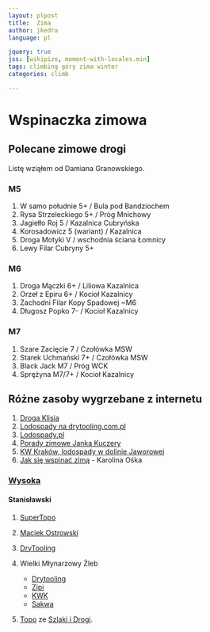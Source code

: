 ```yaml
---
layout: plpost
title:  Zima
author: jkedra
language: pl

jquery: true
jss: [wikipize, moment-with-locales.min]
tags: climbing góry zima winter
categories: climb

---
```


# Wspinaczka zimowa

## Polecane zimowe drogi

Listę wziąłem od Damiana Granowskiego.

### M5

1. W samo południe 5+ / Bula pod Bandziochem
2. Rysa Strzeleckiego 5+ / Próg Mnichowy
3. Jagiełło Roj 5 / Kazalnica Cubryńska
4. Korosadowicz 5 (wariant) / Kazalnica
5. Droga Motyki V / wschodnia ściana Łomnicy
6. Lewy Filar Cubryny 5+

### M6

1. Droga Mączki 6+ / Liliowa Kazalnica
2. Orzeł z Epiru 6+ / Kocioł Kazalnicy
3. Zachodni Filar Kopy Spadowej ~M6
4. Długosz Popko 7- / Kocioł Kazalnicy

### M7

1. Szare Zacięcie 7 / Czołówka MSW
2. Starek Uchmański 7+ / Czołówka MSW
3. Black Jack M7 / Próg WCK
4. Sprężyna M7/7+ / Kocioł Kazalnicy


## Różne zasoby wygrzebane z internetu

1. [Droga Klisia](http://pionowemysli.pl/topotatry/prog-kotla-koscielcowego-droga-klisia/#)
2. [Lodospady na drytooling.com.pl](http://drytooling.com.pl/baza/topo/lodospady)
3. [Lodospady.pl](http://lodospady.pl)
4. [Porady zimowe Janka Kuczery](https://wspinanie.pl/2011/11/porady-zimowe-cz-1-sprzet/)
5. [KW Kraków, lodospady w dolinie Jaworowej](http://www.kw.krakow.pl/sww-kw-krakow/porady/topo/459-lodospady-to-nie-tylko-cisowki-w-dolinie-bialej-wody.html)
6. [Jak się wspinać zimą](https://8a.pl/8academy/jak-wspinac-sie-zima/) - Karolina Ośka

### [Wysoka](https://drytooling.com.pl/baza/gory/5849-wysoka-tatry)

#### Stanisławski

1. [SuperTopo](http://supertopo.pl/2016/02/stanislawski-na-wysokiej/)
2. [Maciek Ostrowski](http://maciekostrowski.blogspot.com/2016/01/stanislawski-na-wysokiej.html)
3. [DryTooling](https://drytooling.com.pl/baza/topo/tatry/6583-droga-stanislawskiego-wysoka)

5. Wielki Młynarzowy Żleb
    * [Drytooling](http://drytooling.com.pl/baza/topo/lodospady/biala-woda/5928-wielki-mlynarzowy-zleb)
    * [Zipi](http://zipi-tatry.eu/16/0402MlynarzowyZleb/index.html)
    * [KWK](https://www.kw.krakow.pl/sww-kw-krakow/porady/gorskie/541-wielki-mlynarzowy-zleb.html)
    * [Sakwa](http://sakwa.agh.edu.pl/2018/04/04/wielki-mlynarzowy-zleb-zjazd-z-mlynarza/)
6. [Topo](http://szlakiidrogi.pl/pobierz/) ze [Szlaki i Drogi](http://szlakiidrogi.pl/pobierz/).


[drytooling]: http://drytooling.com.pl/
[dt-set-tatry]: http://drytooling.com.pl/serwis/art/patenty/2289-zestaw-standardowy-do-wspinaczki-w-tatrach

[8a-piotr-sulowski]: http://8a.pl/8academy/author/piotr-sulowski/
[8a-damian-granowski]: http://8a.pl/8academy/author/damian-granowski/


